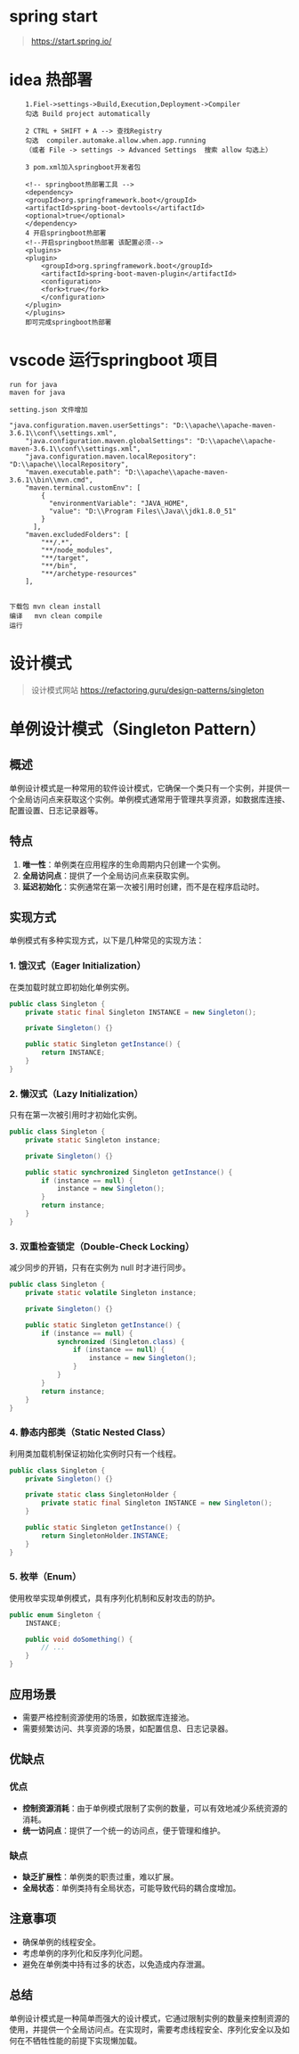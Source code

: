 # spring start
> https://start.spring.io/

# idea 热部署
```
    1.Fiel->settings->Build,Execution,Deployment->Compiler
    勾选 Build project automatically

    2 CTRL + SHIFT + A --> 查找Registry
    勾选  compiler.automake.allow.when.app.running
    （或者 File -> settings -> Advanced Settings  搜索 allow 勾选上）

    3 pom.xml加入springboot开发者包

    <!-- springboot热部署工具 -->
    <dependency>
    <groupId>org.springframework.boot</groupId>
    <artifactId>spring-boot-devtools</artifactId>
    <optional>true</optional>
    </dependency>
    4 开启springboot热部署
    <!--开启springboot热部署 该配置必须-->
    <plugins>
    <plugin>
        <groupId>org.springframework.boot</groupId>
        <artifactId>spring-boot-maven-plugin</artifactId>
        <configuration>
        <fork>true</fork>
        </configuration>
    </plugin>
    </plugins>
    即可完成springboot热部署
```

# vscode 运行springboot 项目
```
run for java
maven for java

setting.json 文件增加

"java.configuration.maven.userSettings": "D:\\apache\\apache-maven-3.6.1\\conf\\settings.xml",
    "java.configuration.maven.globalSettings": "D:\\apache\\apache-maven-3.6.1\\conf\\settings.xml",
    "java.configuration.maven.localRepository": "D:\\apache\\localRepository",
    "maven.executable.path": "D:\\apache\\apache-maven-3.6.1\\bin\\mvn.cmd",
    "maven.terminal.customEnv": [
        {
          "environmentVariable": "JAVA_HOME",
          "value": "D:\\Program Files\\Java\\jdk1.8.0_51"
        }
      ],
    "maven.excludedFolders": [
        "**/.*",
        "**/node_modules",
        "**/target",
        "**/bin",
        "**/archetype-resources"
    ],


下载包 mvn clean install
编译   mvn clean compile
运行
```

# 设计模式

> 设计模式网站 https://refactoring.guru/design-patterns/singleton


# 单例设计模式（Singleton Pattern）

## 概述
单例设计模式是一种常用的软件设计模式，它确保一个类只有一个实例，并提供一个全局访问点来获取这个实例。单例模式通常用于管理共享资源，如数据库连接、配置设置、日志记录器等。

## 特点
1. **唯一性**：单例类在应用程序的生命周期内只创建一个实例。
2. **全局访问点**：提供了一个全局访问点来获取实例。
3. **延迟初始化**：实例通常在第一次被引用时创建，而不是在程序启动时。

## 实现方式
单例模式有多种实现方式，以下是几种常见的实现方法：

### 1. 饿汉式（Eager Initialization）
在类加载时就立即初始化单例实例。
```java
public class Singleton {
    private static final Singleton INSTANCE = new Singleton();

    private Singleton() {}

    public static Singleton getInstance() {
        return INSTANCE;
    }
}
```

### 2. 懒汉式（Lazy Initialization）
只有在第一次被引用时才初始化实例。
```java
public class Singleton {
    private static Singleton instance;

    private Singleton() {}

    public static synchronized Singleton getInstance() {
        if (instance == null) {
            instance = new Singleton();
        }
        return instance;
    }
}
```

### 3. 双重检查锁定（Double-Check Locking）
减少同步的开销，只有在实例为 null 时才进行同步。
```java
public class Singleton {
    private static volatile Singleton instance;

    private Singleton() {}

    public static Singleton getInstance() {
        if (instance == null) {
            synchronized (Singleton.class) {
                if (instance == null) {
                    instance = new Singleton();
                }
            }
        }
        return instance;
    }
}
```

### 4. 静态内部类（Static Nested Class）
利用类加载机制保证初始化实例时只有一个线程。
```java
public class Singleton {
    private Singleton() {}

    private static class SingletonHolder {
        private static final Singleton INSTANCE = new Singleton();
    }

    public static Singleton getInstance() {
        return SingletonHolder.INSTANCE;
    }
}
```

### 5. 枚举（Enum）
使用枚举实现单例模式，具有序列化机制和反射攻击的防护。
```java
public enum Singleton {
    INSTANCE;

    public void doSomething() {
        // ...
    }
}
```

## 应用场景
- 需要严格控制资源使用的场景，如数据库连接池。
- 需要频繁访问、共享资源的场景，如配置信息、日志记录器。

## 优缺点
### 优点
- **控制资源消耗**：由于单例模式限制了实例的数量，可以有效地减少系统资源的消耗。
- **统一访问点**：提供了一个统一的访问点，便于管理和维护。

### 缺点
- **缺乏扩展性**：单例类的职责过重，难以扩展。
- **全局状态**：单例类持有全局状态，可能导致代码的耦合度增加。

## 注意事项
- 确保单例的线程安全。
- 考虑单例的序列化和反序列化问题。
- 避免在单例类中持有过多的状态，以免造成内存泄漏。

## 总结
单例设计模式是一种简单而强大的设计模式，它通过限制实例的数量来控制资源的使用，并提供一个全局访问点。在实现时，需要考虑线程安全、序列化安全以及如何在不牺牲性能的前提下实现懒加载。
